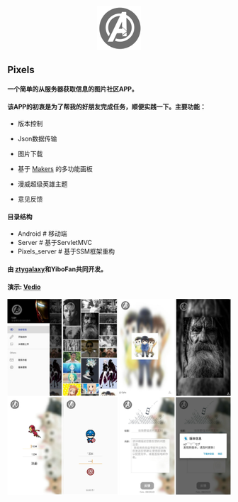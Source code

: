 <p align="center">
	<img width="100" height="100" src="Android\mark\src\main\res\drawable-nodpi\aven.png" alt="logo">
</p>

## Pixels

#### 一个简单的从服务器获取信息的图片社区APP。

#### 该APP的初衷是为了帮我的好朋友完成任务，顺便实践一下。主要功能：

- 版本控制

- Json数据传输

- 图片下载

- 基于 [Makers](https://github.com/dsandler/markers) 的多功能画板

- 漫威超级英雄主题

- 意见反馈

#### 目录结构

- Android # 移动端
- Server # 基于ServletMVC
- Pixels_server # 基于SSM框架重构

#### 由 [ztygalaxy](https://tyzhang.top)和YiboFan共同开发。

#### 演示:  [Vedio](S80601-19091015.mp4)

![Demo](screenshot.png)
